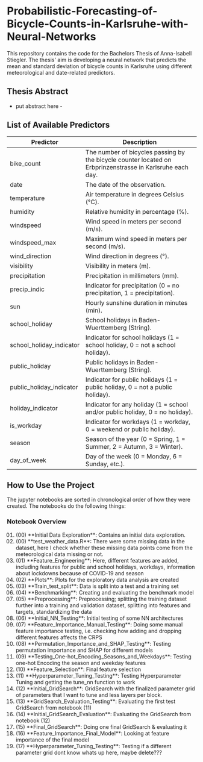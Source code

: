 # Probabilistic-Forecasting-of-Bicycle-Counts-in-Karlsruhe-with-Neural-Networks

This repository contains the code for the Bachelors Thesis of Anna-Isabell Stiegler.
The thesis' aim is developing a neural network that predicts the mean and standard deviation of bicycle counts in Karlsruhe using different meteorological and date-related predictors.

## Thesis Abstract
- put abstract here - 

## List of Available Predictors

| **Predictor**              | **Description** |
|--------------------------------------|----------------|
| bike_count                           | The number of bicycles passing by the bicycle counter located on Erbprinzenstrasse in Karlsruhe each day. |
| date                                 | The date of the observation. |
| temperature                          | Air temperature in degrees Celsius (°C). |
| humidity                             | Relative humidity in percentage (%). |
| windspeed                            | Wind speed in meters per second (m/s). |
| windspeed_max                        | Maximum wind speed in meters per second (m/s). |
| wind_direction                       | Wind direction in degrees (°). |
| visibility                           | Visibility in meters (m). |
| precipitation                        | Precipitation in millimeters (mm). |
| precip_indic                         | Indicator for precipitation (0 = no precipitation, 1 = precipitation). |
| sun                                  | Hourly sunshine duration in minutes (min). |
| school_holiday                       | School holidays in Baden-Wuerttemberg (String). |
| school_holiday_indicator             | Indicator for school holidays (1 = school holiday, 0 = not a school holiday). |
| public_holiday                       | Public holidays in Baden-Wuerttemberg (String). |
| public_holiday_indicator             | Indicator for public holidays (1 = public holiday, 0 = not a public holiday). |
| holiday_indicator                    | Indicator for any holiday (1 = school and/or public holiday, 0 = no holiday). |
| is_workday                           | Indicator for workdays (1 = workday, 0 = weekend or public holiday). |
| season                               | Season of the year (0 = Spring, 1 = Summer, 2 = Autumn, 3 = Winter). |
| day_of_week                          | Day of the week (0 = Monday, 6 = Sunday, etc.). |


## How to Use the Project

The jupyter notebooks are sorted in chronological order of how they were created. The notebooks do the following things:

### Notebook Overview
<ol style="list-style-type:decimal-leading-zero;">
<li>(00) **Initial Data Exploration**: Contains an initial data exploration.</li>
<li>(00) **test_weather_data.R**: There were some missing data in the dataset, here I check whether these missing data points come from the meteorological data missing or not.</li>
<li>(01) **Feature_Engineering**: Here, different features are added, including features for public and school holidays, workdays, information about lockdowns because of COVID-19 and season</li>
<li>(02) **Plots**: Plots for the exploratory data analysis are created</li>
<li>(03) **Train_test_split**: Data is split into a test and a training set</li>
<li>(04) **Benchmarking**: Creating and evaluating the benchmark model</li>
<li>(05) **Preprocessing**: Preprocessing; splitting the training dataset further into a training and validation dataset, splitting into features and targets, standardizing the data</li>
<li>(06) **Initial_NN_Testing**: Initial testing of some NN architectures</li>
<li>(07) **Feature_Importance_Manual_Testing**: Doing some manual feature importance testing, i.e. checking how adding and dropping different features affects the CRPS</li>
<li>(08) **Permutation_Importance_and_SHAP_Testing**: Testing permutation importance and SHAP for different models</li>
<li>(09) **Testing_One-hot_Encoding_Seasons_and_Weekdays**: Testing one-hot Encoding the season and weekday features</li>
<li>(10) **Feature_Selection**: Final feature selection</li>
<li>(11) **Hyperparameter_Tuning_Testing**: Testing Hyperparameter Tuning and getting the tune_nn function to work</li>
<li>(12) **Initial_GridSearch**: GridSearch with the finalized parameter grid of parameters that I want to tune and less layers per block.</li>
<li>(13) **GridSearch_Evaluation_Testing**: Evaluating the first test GridSearch from notebook (11)</li>
<li>(14) **Initial_GridSearch_Evaluation**: Evaluating the GridSearch from notebook (12)</li>
<li>(15) **Final_GridSearch**: Doing one final GridSearch & evaluating it</li>
<li>(16) **Feature_Importance_Final_Model**: Looking at feature importance of the final model</li>
<li>(17) **Hyperparameter_Tuning_Testing**: Testing if a different parameter grid dont know whats up here, maybe delete???</li>
</ol>
